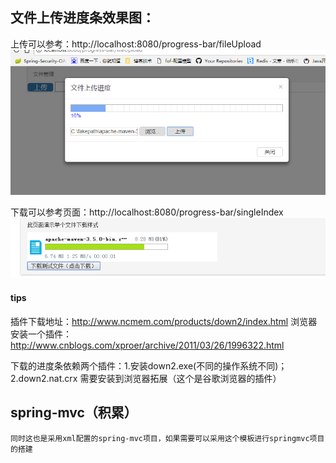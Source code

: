 ## 文件上传进度条效果图：
上传可以参考：http://localhost:8080/progress-bar/fileUpload     
![image](https://github.com/ninuxGithub/progress-bar/blob/master/demo.png)      


下载可以参考页面：http://localhost:8080/progress-bar/singleIndex       
![image](https://github.com/ninuxGithub/progress-bar/blob/master/down.png)      

#### tips
插件下载地址：http://www.ncmem.com/products/down2/index.html
浏览器安装一个插件：
http://www.cnblogs.com/xproer/archive/2011/03/26/1996322.html

下载的进度条依赖两个插件：1.安装down2.exe(不同的操作系统不同)； 2.down2.nat.crx 需要安装到浏览器拓展（这个是谷歌浏览器的插件）


## spring-mvc（积累）
	同时这也是采用xml配置的spring-mvc项目，如果需要可以采用这个模板进行springmvc项目的搭建
	